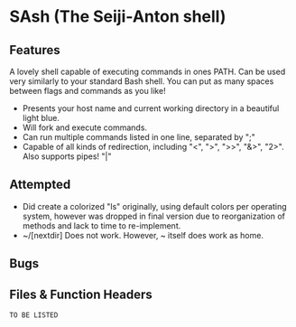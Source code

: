 # SAsh (The Seiji-Anton shell)

## Features

A lovely shell capable of executing commands in ones PATH.
Can be used very similarly to your standard Bash shell.
You can put as many spaces between flags and commands as you like!
* Presents your host name and current working directory in a beautiful light blue.
* Will fork and execute commands.
* Can run multiple commands listed in one line, separated by ";"
* Capable of all kinds of redirection, including "<", ">", ">>", "&>", "2>". Also supports pipes! "|"

## Attempted
* Did create a colorized "ls" originally, using default colors per operating system, however was dropped in final version due to reorganization of methods and lack to time to re-implement.
* ~/[nextdir] Does not work. However, ~ itself does work as home.

## Bugs

## Files & Function Headers
    TO BE LISTED
